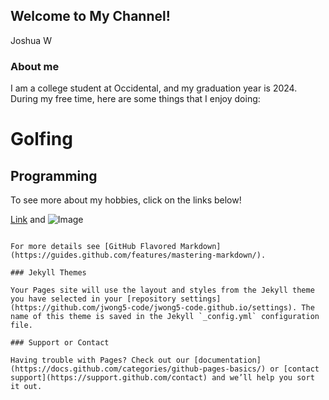 ## Welcome to My Channel!

Joshua W

### About me

I am a college student at Occidental, and my graduation year is 2024. During my free time, here are some things that I enjoy doing:
# Golfing
## Programming

To see more about my hobbies, click on the links below!

[Link](url) and ![Image](src)
```

For more details see [GitHub Flavored Markdown](https://guides.github.com/features/mastering-markdown/).

### Jekyll Themes

Your Pages site will use the layout and styles from the Jekyll theme you have selected in your [repository settings](https://github.com/jwong5-code/jwong5-code.github.io/settings). The name of this theme is saved in the Jekyll `_config.yml` configuration file.

### Support or Contact

Having trouble with Pages? Check out our [documentation](https://docs.github.com/categories/github-pages-basics/) or [contact support](https://support.github.com/contact) and we’ll help you sort it out.
